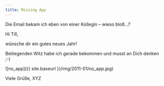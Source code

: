 ```yaml
---
title: Missing App
---
```


Die Email bekam ich eben von einer Kollegin – wieso bloß…?

Hi Till,

wünsche dir ein gutes neues Jahr!

Beiliegenden Witz habe ich gerade bekommen und musst an Dich denken ;-)

![no_app]({{ site.baseurl }}/img/2011-01/no_app.jpg)

Viele Grüße,
XYZ
